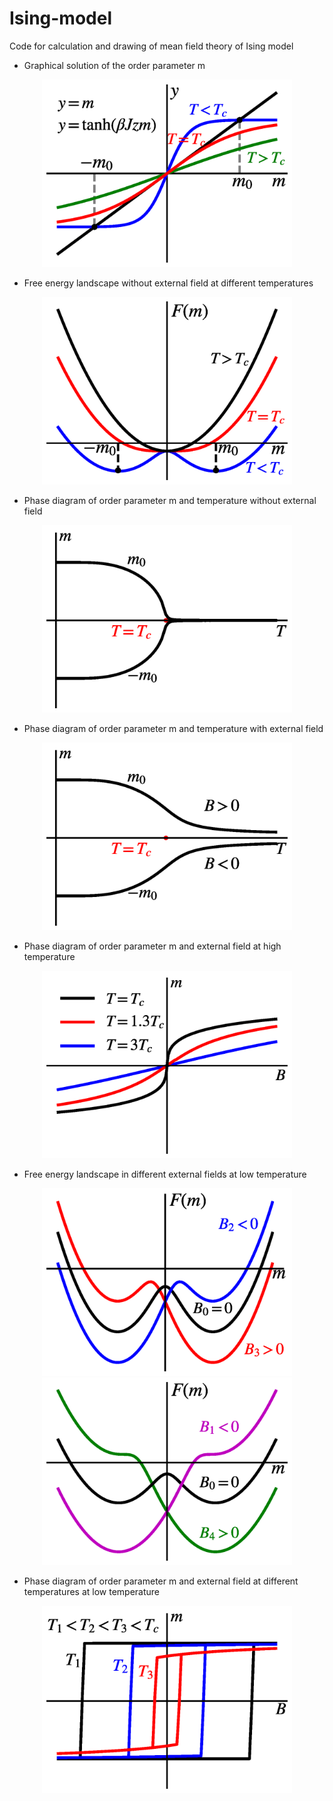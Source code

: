 # Ising-model
Code for calculation and drawing of mean field theory of Ising model  

- Graphical solution of the order parameter m  
<p align = "center">
<img  src="https://github.com/lyh-space/Ising-model/blob/main/result/Graphical%20solution%20of%20the%20order%20parameter%20m.png" width="400" />
</p>

- Free energy landscape without external field at different temperatures  
<p align = "center">
<img  src="https://github.com/lyh-space/Ising-model/blob/main/result/Free%20energy%20landscape%20without%20external%20field%20at%20different%20temperatures.png" width="400" />
</p>

- Phase diagram of order parameter m and temperature without external field  
<p align = "center">
<img  src="https://github.com/lyh-space/Ising-model/blob/main/result/Phase%20diagram%20of%20order%20parameter%20m%20and%20temperature%20without%20external%20field.png" width="400" />
</p>

- Phase diagram of order parameter m and temperature with external field  
<p align = "center">
<img  src="https://github.com/lyh-space/Ising-model/blob/main/result/Phase%20diagram%20of%20order%20parameter%20m%20and%20temperature%20with%20external%20field.png" width="400" />
</p>

- Phase diagram of order parameter m and external field at high temperature  
<p align = "center">
<img  src="https://github.com/lyh-space/Ising-model/blob/main/result/Phase%20diagram%20of%20order%20parameter%20m%20and%20external%20field%20at%20high%20temperature.png" width="400" />
</p>

- Free energy landscape in different external fields at low temperature    
<p align = "center">
<img  src="https://github.com/lyh-space/Ising-model/blob/main/result/Free%20energy%20landscape%20in%20different%20external%20fields%20at%20low%20temperature%201.png" width="400" />
<img  src="https://github.com/lyh-space/Ising-model/blob/main/result/Free%20energy%20landscape%20in%20different%20external%20fields%20at%20low%20temperature%202.png" width="400" />
</p>

- Phase diagram of order parameter m and external field at different temperatures at low temperature  
<p align = "center">
<img  src="https://github.com/lyh-space/Ising-model/blob/main/result/Phase%20diagram%20of%20order%20parameter%20m%20and%20external%20field%20at%20different%20temperatures%20at%20low%20temperature.png" width="400" />
</p>

